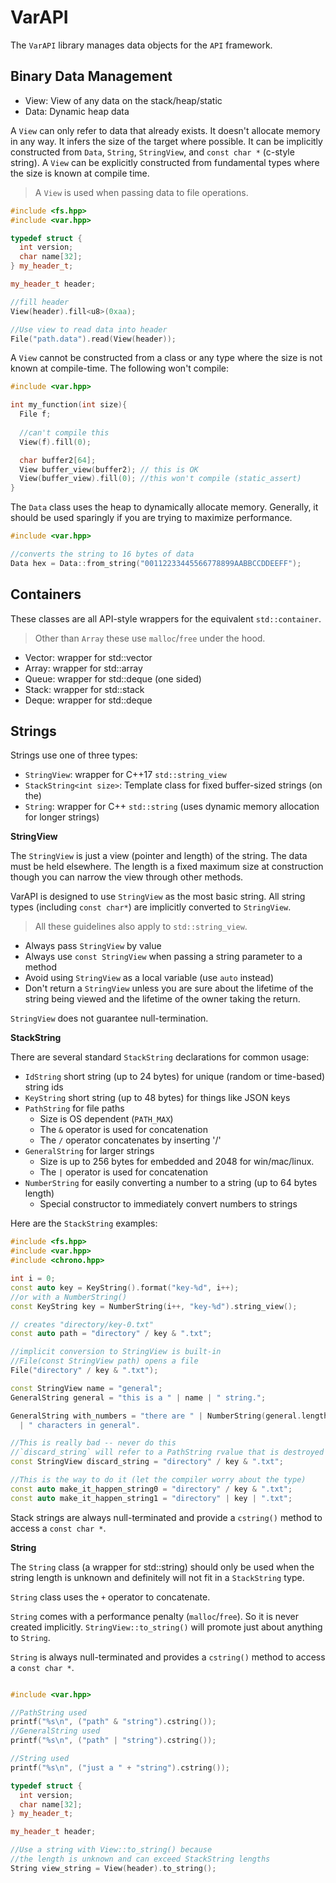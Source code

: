 # VarAPI

The `VarAPI` library manages data objects for the `API` framework.

## Binary Data Management

- View: View of any data on the stack/heap/static
- Data: Dynamic heap data

A `View` can only refer to data that already exists. It doesn't allocate memory in any way. It infers the size of the
target where possible. It can be implicitly constructed from `Data`, `String`, `StringView`, and `const char *` (c-style
string). A `View` can be explicitly constructed from fundamental types where the size is known at compile time.

> A `View` is used when passing data to file operations.

```cpp
#include <fs.hpp>
#include <var.hpp>

typedef struct {
  int version;
  char name[32];
} my_header_t;

my_header_t header;

//fill header
View(header).fill<u8>(0xaa);

//Use view to read data into header
File("path.data").read(View(header));
```

A `View` cannot be constructed from a class or any type where the size is not known at compile-time. The following won't
compile:

```cpp
#include <var.hpp>

int my_function(int size){
  File f;
  
  //can't compile this
  View(f).fill(0);

  char buffer2[64];
  View buffer_view(buffer2); // this is OK
  View(buffer_view).fill(0); //this won't compile (static_assert)
}
```

The `Data` class uses the heap to dynamically allocate memory. Generally, it should be used sparingly if you are trying
to maximize performance.

```cpp
#include <var.hpp>

//converts the string to 16 bytes of data
Data hex = Data::from_string("00112233445566778899AABBCCDDEEFF");
```

## Containers

These classes are all API-style wrappers for the equivalent `std::container`.

> Other than `Array` these use `malloc`/`free` under the hood.

- Vector: wrapper for std::vector
- Array: wrapper for std::array
- Queue: wrapper for std::deque (one sided)
- Stack: wrapper for std::stack
- Deque: wrapper for std::deque

## Strings

Strings use one of three types:

- `StringView`: wrapper for C++17 `std::string_view`
- `StackString<int size>`: Template class for fixed buffer-sized strings (on the)
- `String`: wrapper for C++ `std::string` (uses dynamic memory allocation for longer strings)

**StringView**

The `StringView` is just a view (pointer and length) of the string. The data must be held elsewhere. The length is a
fixed maximum size at construction though you can narrow the view through other methods.

VarAPI is designed to use `StringView` as the most basic string. All string types (including `const char*`) are
implicitly converted to `StringView`.

> All these guidelines also apply to `std::string_view`.

- Always pass `StringView` by value
- Always use `const StringView` when passing a string parameter to a method
- Avoid using `StringView` as a local variable (use `auto` instead)
- Don't return a `StringView` unless you are sure about the lifetime of the string being viewed and the lifetime of the
  owner taking the return.

`StringView` does not guarantee null-termination.

**StackString**

There are several standard `StackString` declarations for common usage:

- `IdString` short string (up to 24 bytes) for unique (random or time-based) string ids
- `KeyString` short string (up to 48 bytes) for things like JSON keys
- `PathString` for file paths
    - Size is OS dependent (`PATH_MAX`)
    - The `&` operator is used for concatenation
    - The `/` operator concatenates by inserting '/'
- `GeneralString` for larger strings
    - Size is up to 256 bytes for embedded and 2048 for win/mac/linux.
    - The `|` operator is used for concatenation
- `NumberString` for easily converting a number to a string (up to 64 bytes length)
    - Special constructor to immediately convert numbers to strings

Here are the `StackString` examples:

```cpp
#include <fs.hpp>
#include <var.hpp>
#include <chrono.hpp>

int i = 0;
const auto key = KeyString().format("key-%d", i++);
//or with a NumberString()
const KeyString key = NumberString(i++, "key-%d").string_view();

// creates "directory/key-0.txt"
const auto path = "directory" / key & ".txt";

//implicit conversion to StringView is built-in
//File(const StringView path) opens a file
File("directory" / key & ".txt");

const StringView name = "general";
GeneralString general = "this is a " | name | " string.";

GeneralString with_numbers = "there are " | NumberString(general.length())
  | " characters in general".

//This is really bad -- never do this
//`discard_string` will refer to a PathString rvalue that is destroyed
const StringView discard_string = "directory" / key & ".txt";

//This is the way to do it (let the compiler worry about the type)
const auto make_it_happen_string0 = "directory" / key & ".txt";
const auto make_it_happen_string1 = "directory" | key | ".txt";
```

Stack strings are always null-terminated and provide a `cstring()` method to access a `const char *`.

**String**

The `String` class (a wrapper for std::string) should only be used when the string length is unknown and definitely will
not fit in a `StackString` type.

`String` class uses the `+` operator to concatenate.

`String` comes with a performance penalty (`malloc`/`free`). So it is never created
implicitly. `StringView::to_string()` will promote just about anything to `String`.

`String` is always null-terminated and provides a `cstring()` method to access a `const char *`.

```cpp

#include <var.hpp>

//PathString used
printf("%s\n", ("path" & "string").cstring());
//GeneralString used
printf("%s\n", ("path" | "string").cstring());

//String used
printf("%s\n", ("just a " + "string").cstring());

typedef struct {
  int version;
  char name[32];
} my_header_t;

my_header_t header;

//Use a string with View::to_string() because
//the length is unknown and can exceed StackString lengths
String view_string = View(header).to_string();
```